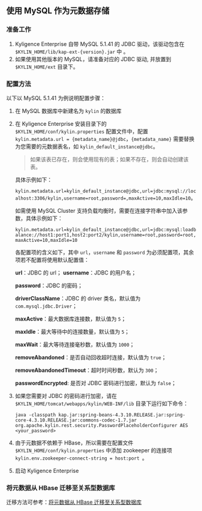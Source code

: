 ## 使用 MySQL 作为元数据存储

### 准备工作

1. Kyligence Enterprise 自带 MySQL 5.1.41 的 JDBC 驱动，该驱动包含在 `$KYLIN_HOME/lib/kap-ext-{version}.jar` 中 。
2. 如果使用其他版本的 MySQL，请准备对应的 JDBC 驱动, 并放置到 `$KYLIN_HOME/ext` 目录下。

### 配置方法
以下以 MySQL 5.1.41 为例说明配置步骤：
1. 在 MySQL 数据库中新建名为 `kylin` 的数据库

2. 在 Kyligence Enterprise 安装目录下的 `$KYLIN_HOME/conf/kylin.properties` 配置文件中，配置 `kylin.metadata.url = {metadata_name}@jdbc`，`{metadata_name}` 需要替换为您需要的元数据表名，如 `kylin_default_instance@jdbc`。

   > 如果该表已存在，则会使用现有的表；如果不存在，则会自动创建该表。

   具体示例如下：

   `kylin.metadata.url=kylin_default_instance@jdbc,url=jdbc:mysql://localhost:3306/kylin,username=root,password=,maxActive=10,maxIdle=10`。

   如需使用 MySQL Cluster 支持负载均衡时，需要在连接字符串中加入该参数，具体示例如下：

   `kylin.metadata.url=kylin_default_instance@jdbc,url=jdbc:mysql:loadbalance://host1:port1,host2:port2/kylin,username=root,password=root,maxActive=10,maxIdle=10`

   各配置项的含义如下，其中 `url`，`username` 和 `password` 为必须配置项，其余项若不配置将使用默认配置值：

    **url**：JDBC 的 url；
    **username**：JDBC 的用户名；

    **password**：JDBC 的密码；

    **driverClassName**：JDBC 的 driver 类名，默认值为 `com.mysql.jdbc.Driver`；

    **maxActive**：最大数据库连接数，默认值为 `5`；

    **maxIdle**：最大等待中的连接数量，默认值为 `5`；

    **maxWait**：最大等待连接毫秒数，默认值为 `1000`；

    **removeAbandoned**：是否自动回收超时连接，默认值为 `true`；

    **removeAbandonedTimeout**：超时时间秒数，默认为 `300`；

    **passwordEncrypted**: 是否对 JDBC 密码进行加密，默认为 `false`；

3. 如果您需要对 JDBC 的密码进行加密，请在 `$KYLIN_HOME/tomcat/webapps/kylin/WEB-INF/lib` 目录下运行如下命令：

   ```shell
   java -classpath kap.jar:spring-beans-4.3.10.RELEASE.jar:spring-core-4.3.10.RELEASE.jar:commons-codec-1.7.jar org.apache.kylin.rest.security.PasswordPlaceholderConfigurer AES <your_password>
   ```

4. 由于元数据不依赖于 HBase，所以需要在配置文件 `$KYLIN_HOME/conf/kylin.properties` 中添加 zookeeper 的连接项 `kylin.env.zookeeper-connect-string = host:port `。

5. 启动 Kyligence Enterprise

### 将元数据从 HBase 迁移至关系型数据库

迁移方法可参考：[将元数据从 HBase 迁移至关系型数据库](../rdbms_metastore/migrate_metastore_to_rdbms.cn.md)


